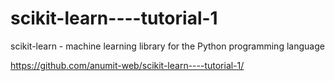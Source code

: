 # scikit-learn----tutorial-1
scikit-learn - machine learning library for the Python programming language

https://github.com/anumit-web/scikit-learn----tutorial-1/

